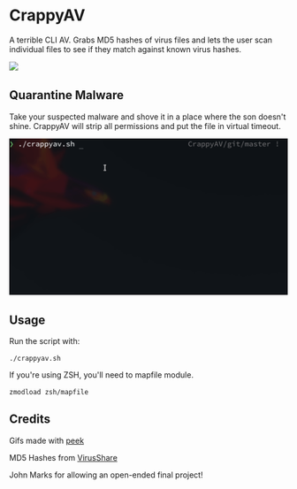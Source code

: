 # CrappyAV

A terrible CLI AV. Grabs MD5 hashes of virus files and lets the user scan individual files to see if they match against known virus hashes.

![](img/crappyavheader.gif)

## Quarantine Malware

Take your suspected malware and shove it in a place where the son doesn't shine. CrappyAV will strip all permissions and put the file in virtual timeout.

![](img/hashcheck.gif)

## Usage

Run the script with:

```
./crappyav.sh
```

If you're using ZSH, you'll need to mapfile module.

```
zmodload zsh/mapfile
```

## Credits

Gifs made with [peek](https://github.com/phw/peek)

MD5 Hashes from [VirusShare](https://virusshare.com/hashes.4n6)

John Marks for allowing an open-ended final project!
